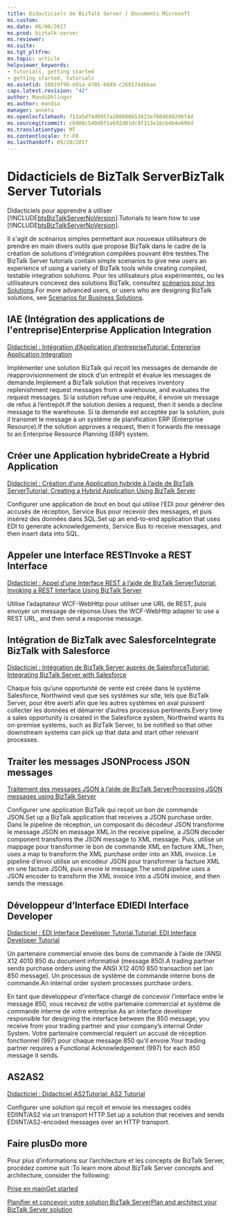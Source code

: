 ```yaml
---
title: Didacticiels de BizTalk Server | Documents Microsoft
ms.custom: 
ms.date: 06/08/2017
ms.prod: biztalk-server
ms.reviewer: 
ms.suite: 
ms.tgt_pltfrm: 
ms.topic: article
helpviewer_keywords:
- tutorials, getting started
- getting started, tutorials
ms.assetid: 58019f98-e91a-4705-b689-c269174d6bae
caps.latest.revision: "42"
author: MandiOhlinger
ms.author: mandia
manager: anneta
ms.openlocfilehash: f13a5d74d0957a208600653823e7604680296f4d
ms.sourcegitcommit: cb908c540d8f1a692d01dc8f313e16cb4b4e696d
ms.translationtype: MT
ms.contentlocale: fr-FR
ms.lasthandoff: 09/20/2017
---
```

# <a name="biztalk-server-tutorials"></a><span data-ttu-id="e63ce-102">Didacticiels de BizTalk Server</span><span class="sxs-lookup"><span data-stu-id="e63ce-102">BizTalk Server Tutorials</span></span>
<span data-ttu-id="e63ce-103">Didacticiels pour apprendre à utiliser [!INCLUDE[btsBizTalkServerNoVersion](../includes/btsbiztalkservernoversion-md.md)].</span><span class="sxs-lookup"><span data-stu-id="e63ce-103">Tutorials to learn how to use [!INCLUDE[btsBizTalkServerNoVersion](../includes/btsbiztalkservernoversion-md.md)].</span></span>

<span data-ttu-id="e63ce-104">Il s'agit de scénarios simples permettant aux nouveaux utilisateurs de prendre en main divers outils que propose BizTalk dans le cadre de la création de solutions d'intégration compilées pouvant être testées.</span><span class="sxs-lookup"><span data-stu-id="e63ce-104">The BizTalk Server tutorials contain simple scenarios to give new users an experience of using a variety of BizTalk tools while creating compiled, testable integration solutions.</span></span> <span data-ttu-id="e63ce-105">Pour les utilisateurs plus expérimentés, ou les utilisateurs concevez des solutions BizTalk, consultez [scénarios pour les Solutions](../core/scenarios-for-business-solutions.md).</span><span class="sxs-lookup"><span data-stu-id="e63ce-105">For more advanced users, or users who are designing BizTalk solutions, see [Scenarios for Business Solutions](../core/scenarios-for-business-solutions.md).</span></span>  
  
## <a name="enterprise-application-integration"></a><span data-ttu-id="e63ce-106">IAE (Intégration des applications de l'entreprise)</span><span class="sxs-lookup"><span data-stu-id="e63ce-106">Enterprise Application Integration</span></span>
  
[<span data-ttu-id="e63ce-107">Didacticiel : Intégration d’Application d’entreprise</span><span class="sxs-lookup"><span data-stu-id="e63ce-107">Tutorial: Enterprise Application Integration</span></span>](../core/tutorial-1-enterprise-application-integration.md) 

<span data-ttu-id="e63ce-108">Implémenter une solution BizTalk qui reçoit les messages de demande de réapprovisionnement de stock d’un entrepôt et évalue les messages de demande.</span><span class="sxs-lookup"><span data-stu-id="e63ce-108">Implement a BizTalk solution that receives inventory replenishment request messages from a warehouse, and evaluates the request messages.</span></span> <span data-ttu-id="e63ce-109">Si la solution refuse une requête, il envoie un message de refus à l’entrepôt.</span><span class="sxs-lookup"><span data-stu-id="e63ce-109">If the solution denies a request, then it sends a decline message to the warehouse.</span></span> <span data-ttu-id="e63ce-110">Si la demande est acceptée par la solution, puis il transmet le message à un système de planification ERP (Enterprise Resource).</span><span class="sxs-lookup"><span data-stu-id="e63ce-110">If the solution approves a request, then it forwards the message to an Enterprise Resource Planning (ERP) system.</span></span>  

## <a name="create-a-hybrid-application"></a><span data-ttu-id="e63ce-111">Créer une Application hybride</span><span class="sxs-lookup"><span data-stu-id="e63ce-111">Create a Hybrid Application</span></span>
[<span data-ttu-id="e63ce-112">Didacticiel : Création d’une Application hybride à l’aide de BizTalk Server</span><span class="sxs-lookup"><span data-stu-id="e63ce-112">Tutorial: Creating a Hybrid Application Using BizTalk Server</span></span>](../core/tutorial-4-creating-a-hybrid-application-using-biztalk-server-2013.md)  

<span data-ttu-id="e63ce-113">Configurer une application de bout en bout qui utilise l’EDI pour générer des accusés de réception, Service Bus pour recevoir des messages, et puis insérez des données dans SQL.</span><span class="sxs-lookup"><span data-stu-id="e63ce-113">Set up an end-to-end application that uses EDI to generate acknowledgements, Service Bus to receive messages, and then insert data into SQL.</span></span> 

## <a name="invoke-a-rest-interface"></a><span data-ttu-id="e63ce-114">Appeler une Interface REST</span><span class="sxs-lookup"><span data-stu-id="e63ce-114">Invoke a REST Interface</span></span>
[<span data-ttu-id="e63ce-115">Didacticiel : Appel d’une Interface REST à l’aide de BizTalk Server</span><span class="sxs-lookup"><span data-stu-id="e63ce-115">Tutorial: Invoking a REST Interface Using BizTalk Server</span></span>](../core/tutorial-5-invoking-a-rest-interface-using-biztalk-server.md)  

<span data-ttu-id="e63ce-116">Utilise l’adaptateur WCF-WebHttp pour utiliser une URL de REST, puis envoyer un message de réponse.</span><span class="sxs-lookup"><span data-stu-id="e63ce-116">Uses the WCF-WebHttp adapter to use a REST URL, and then send a response message.</span></span> 

## <a name="integrate-biztalk-with-salesforce"></a><span data-ttu-id="e63ce-117">Intégration de BizTalk avec Salesforce</span><span class="sxs-lookup"><span data-stu-id="e63ce-117">Integrate BizTalk with Salesforce</span></span>
[<span data-ttu-id="e63ce-118">Didacticiel : Intégration de BizTalk Server auprès de Salesforce</span><span class="sxs-lookup"><span data-stu-id="e63ce-118">Tutorial: Integrating BizTalk Server with Salesforce</span></span>](Tutorial:%20Integrating%20BizTalk%20Server%202013%20with%20Salesforce.md)  

<span data-ttu-id="e63ce-119">Chaque fois qu’une opportunité de vente est créée dans le système Salesforce, Northwind veut que ses systèmes sur site, tels que BizTalk Server, pour être averti afin que les autres systèmes en aval puissent collecter les données et démarrer d’autres processus pertinents.</span><span class="sxs-lookup"><span data-stu-id="e63ce-119">Every time a sales opportunity is created in the Salesforce system, Northwind wants its on-premise systems, such as BizTalk Server, to be notified so that other downstream systems can pick up that data and start other relevant processes.</span></span> 

## <a name="process-json-messages"></a><span data-ttu-id="e63ce-120">Traiter les messages JSON</span><span class="sxs-lookup"><span data-stu-id="e63ce-120">Process JSON messages</span></span>
[<span data-ttu-id="e63ce-121">Traitement des messages JSON à l’aide de BizTalk Server</span><span class="sxs-lookup"><span data-stu-id="e63ce-121">Processing JSON messages using BizTalk Server</span></span>](../core/processing-json-messages-using-biztalk-server.md)  

<span data-ttu-id="e63ce-122">Configurer une application BizTalk qui reçoit un bon de commande JSON.</span><span class="sxs-lookup"><span data-stu-id="e63ce-122">Set up a BizTalk application that receives a JSON purchase order.</span></span> <span data-ttu-id="e63ce-123">Dans le pipeline de réception, un composant du décodeur JSON transforme le message JSON en message XML.</span><span class="sxs-lookup"><span data-stu-id="e63ce-123">In the receive pipeline, a JSON decoder component transforms the JSON message to XML message.</span></span> <span data-ttu-id="e63ce-124">Puis, utilise un mappage pour transformer le bon de commande XML en facture XML.</span><span class="sxs-lookup"><span data-stu-id="e63ce-124">Then, uses a map to transform the XML purchase order into an XML invoice.</span></span> <span data-ttu-id="e63ce-125">Le pipeline d’envoi utilise un encodeur JSON pour transformer la facture XML en une facture JSON, puis envoie le message.</span><span class="sxs-lookup"><span data-stu-id="e63ce-125">The send pipeline uses a JSON encoder to transform the XML invoice into a JSON invoice, and then sends the message.</span></span>

## <a name="edi-interface-developer"></a><span data-ttu-id="e63ce-126">Développeur d’Interface EDI</span><span class="sxs-lookup"><span data-stu-id="e63ce-126">EDI Interface Developer</span></span>
  [<span data-ttu-id="e63ce-127">Didacticiel : EDI Interface Developer Tutorial.</span><span class="sxs-lookup"><span data-stu-id="e63ce-127">Tutorial: EDI Interface Developer Tutorial</span></span>](../core/tutorial-2-edi-interface-developer-tutorial.md)
  
<span data-ttu-id="e63ce-128">Un partenaire commercial envoie des bons de commande à l’aide de l’ANSI X12 4010 850 du document informatisé (message 850).</span><span class="sxs-lookup"><span data-stu-id="e63ce-128">A trading partner sends purchase orders using the ANSI X12 4010 850 transaction set (an 850 message).</span></span> <span data-ttu-id="e63ce-129">Un processus de système de commande interne bons de commande.</span><span class="sxs-lookup"><span data-stu-id="e63ce-129">An internal order system processes purchase orders.</span></span>

<span data-ttu-id="e63ce-130">En tant que développeur d’interface chargé de concevoir l’interface entre le message 850, vous recevez de votre partenaire commercial et système de commande interne de votre entreprise.</span><span class="sxs-lookup"><span data-stu-id="e63ce-130">As an interface developer responsible for designing the interface between the 850 message, you receive from your trading partner and your company’s internal Order System.</span></span> <span data-ttu-id="e63ce-131">Votre partenaire commercial requiert un accusé de réception fonctionnel (997) pour chaque message 850 qu'il envoie.</span><span class="sxs-lookup"><span data-stu-id="e63ce-131">Your trading partner requires a Functional Acknowledgement (997) for each 850 message it sends.</span></span>


## <a name="as2"></a><span data-ttu-id="e63ce-132">AS2</span><span class="sxs-lookup"><span data-stu-id="e63ce-132">AS2</span></span>  
[<span data-ttu-id="e63ce-133">Didacticiel : Didacticiel AS2</span><span class="sxs-lookup"><span data-stu-id="e63ce-133">Tutorial: AS2 Tutorial</span></span>](../core/tutorial-3-as2-tutorial.md)

<span data-ttu-id="e63ce-134">Configurer une solution qui reçoit et envoie les messages codés EDIINT/AS2 via un transport HTTP.</span><span class="sxs-lookup"><span data-stu-id="e63ce-134">Set up a solution that receives and sends EDIINT/AS2-encoded messages over an HTTP transport.</span></span>    


## <a name="do-more"></a><span data-ttu-id="e63ce-135">Faire plus</span><span class="sxs-lookup"><span data-stu-id="e63ce-135">Do more</span></span>  
 <span data-ttu-id="e63ce-136">Pour plus d’informations sur l’architecture et les concepts de BizTalk Server, procédez comme suit :</span><span class="sxs-lookup"><span data-stu-id="e63ce-136">To learn more about BizTalk Server concepts and architecture, consider the following:</span></span>  
  
[<span data-ttu-id="e63ce-137">Prise en main</span><span class="sxs-lookup"><span data-stu-id="e63ce-137">Get started</span></span>](../core/getting-started-with-biztalk-server.md)
  
[<span data-ttu-id="e63ce-138">Planifier et concevoir votre solution BizTalk Server</span><span class="sxs-lookup"><span data-stu-id="e63ce-138">Plan and architect your BizTalk Server solution</span></span>](../core/plan-and-architect-your-biztalk-server-solution.md)